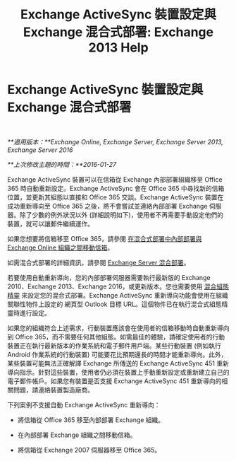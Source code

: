 ﻿---
title: 'Exchange ActiveSync 裝置設定與 Exchange 混合式部署: Exchange 2013 Help'
TOCTitle: Exchange ActiveSync 裝置設定與 Exchange 混合式部署
ms:assetid: 77f7cd72-2a8a-467e-9ffd-b93f5eeb2f69
ms:mtpsurl: https://technet.microsoft.com/zh-tw/library/Dn931281(v=EXCHG.150)
ms:contentKeyID: 64361763
ms.date: 01/11/2018
mtps_version: v=EXCHG.150
ms.translationtype: HT
---

# Exchange ActiveSync 裝置設定與 Exchange 混合式部署

 

_**適用版本：**Exchange Online, Exchange Server, Exchange Server 2013, Exchange Server 2016_

_**上次修改主題的時間：**2016-01-27_

Exchange ActiveSync 裝置可以在信箱從 Exchange 內部部署組織移至 Office 365 時自動重新設定。Exchange ActiveSync 會在 Office 365 中尋找新的信箱位置，並更新其組態以直接和 Office 365 交談。Exchange ActiveSync 裝置在成功重新導向至 Office 365 之後，將不會嘗試並連絡內部部署 Exchange 伺服器。除了少數的例外狀況以外 (詳細說明如下)，使用者不再需要手動設定他們的裝置，就可以讓郵件繼續運作。

如果您想要將信箱移至 Office 365，請參閱 [在混合式部署中內部部署與 Exchange Online 組織之間移動信箱](move-mailboxes-between-on-premises-and-exchange-online-organizations-in-hybrid-deployments-exchange-2013-help.md)。

如需混合式部署的詳細資訊，請參閱 [Exchange Server 混合部署](exchange-server-hybrid-deployments-exchange-2013-help.md)。

若要使用自動重新導向，您的內部部署伺服器需要執行最新版的 Exchange 2010、Exchange 2013、Exchange 2016，或更新版本。您也需要使用 [混合組態精靈](hybrid-configuration-wizard-exchange-2013-help.md) 來設定您的混合式部署。Exchange ActiveSync 重新導向功能會使用在組織關聯性物件上設定的 網頁型 Outlook 目標 URL。這個物件已在執行混合式組態精靈時進行設定。

如果您的組織符合上述需求，行動裝置應該會在使用者的信箱移動時自動重新導向到 Office 365，而不需要任何其他組態。如需最佳的體驗，請確定使用者的行動裝置正在執行最新版本的作業系統和電子郵件用戶端。某些行動裝置 (例如執行 Android 作業系統的行動裝置) 可能要花比預期還長的時間才能重新導向。此外，某些裝置可能無法正確解譯 Exchange 所傳送的 Exchange ActiveSync 451 重新導向指示。針對這些裝置，使用者仍必須在裝置上手動重新設定或重新建立自己的電子郵件帳戶。如果您有裝置是否支援 Exchange ActiveSync 451 重新導向的相關問題，請連絡裝置製造廠商。

下列案例不支援自動 Exchange ActiveSync 重新導向：

  - 將信箱從 Office 365 移至內部部署 Exchange 組織。

  - 在內部部署 Exchange 組織之間移動信箱。

  - 將信箱從 Exchange 2007 伺服器移至 Office 365。


